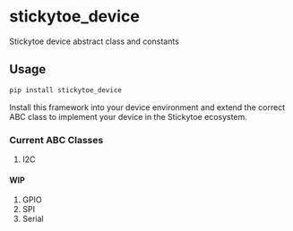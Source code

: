 # stickytoe_device

Stickytoe device abstract class and constants

## Usage

``` bash
pip install stickytoe_device
```

Install this framework into your device environment and extend the correct ABC class to implement your device in the Stickytoe ecosystem.

### Current ABC Classes

1. I2C

#### WIP

1. GPIO
2. SPI
3. Serial